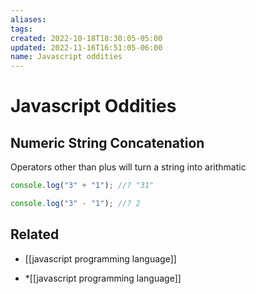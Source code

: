 ```yaml
---
aliases: 
tags: 
created: 2022-10-18T18:30:05-05:00
updated: 2022-11-16T16:51:05-06:00
name: Javascript oddities
---
```

# Javascript Oddities

## Numeric String Concatenation

Operators other than plus will turn a string into arithmatic
```javascript
console.log("3" + "1"); //? "31"

console.log("3" - "1"); //? 2
```

## Related
- [[javascript programming language]]
* *[[javascript programming language]]
